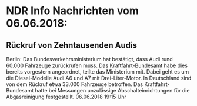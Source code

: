 # NDR Info Nachrichten vom 06.06.2018:


## Rückruf von Zehntausenden Audis
Berlin: Das Bundesverkehrsministerium hat bestätigt, dass Audi rund 60.000 Fahrzeuge zurückrufen muss. Das Kraftfahrt-Bundesamt habe dies bereits vorgestern angeordnet, teilte das Ministerium mit. Dabei geht es um die Diesel-Modelle Audi A6 und A7 mit Drei-Liter-Motor. In Deutschland sind von dem Rückruf etwa 33.000 Fahrzeuge betroffen. Das Kraftfahrt-Bundesamt hatte bei Messungen unzulässige Abschalteinrichtungen für die Abgasreinigung festgestellt. 06.06.2018 19:15 Uhr 
